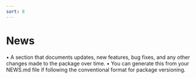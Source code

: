 ```yaml
---
sort: 8
---
```


# News

•	A section that documents updates, new features, bug fixes, and any other changes made to the package over time.
	•	You can generate this from your NEWS.md file if following the conventional format for package versioning.
